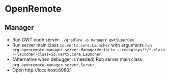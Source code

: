 # OpenRemote

## Manager

* Run GWT code server: `./gradlew -p manager gwtSuperDev`
* Run server main class `io.vertx.core.Launcher` with arguments `run org.openremote.manager.server.ManagerVerticle --redeploy=**/*.class --launcher-class=io.vertx.core.Launcher`
* (Alternative when debugger is needed) Run server main class `org.openremote.manager.server.Server`
* Open http://localhost:8080/

